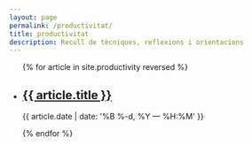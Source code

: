 ```yaml
---
layout: page
permalink: /productivitat/
title: productivitat
description: Recull de tècniques, reflexions i orientacions
---
```


<ul class="post-list">
{% for article in site.productivity reversed %}
    <li>
        <h2><a class="poem-title" href="{{ article.url | prepend: site.baseurl }}">{{ article.title }}</a></h2>
        <p class="post-meta">{{ article.date | date: '%B %-d, %Y — %H:%M' }}</p>
      </li>
{% endfor %}
</ul>
